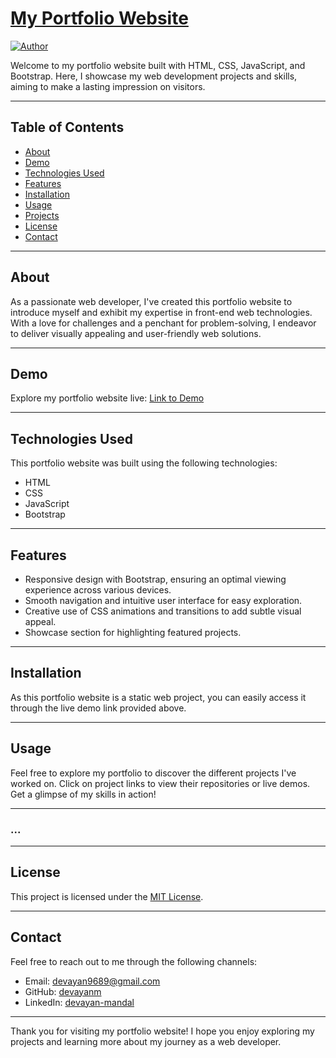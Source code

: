 # <a href="" target="_blank">My Portfolio Website</a>

[![Author](https://img.shields.io/badge/Author-Devayan%20Mandal-blue.svg)](https://www.linkedin.com/in/devayan-mandal/)


 <p align="justify">
 


Welcome to my portfolio website built with HTML, CSS, JavaScript, and Bootstrap. Here, I showcase my web development projects and skills, aiming to make a lasting impression on visitors.

---

## Table of Contents

- [About](#about)
- [Demo](#demo)
- [Technologies Used](#technologies-used)
- [Features](#features)
- [Installation](#installation)
- [Usage](#usage)
- [Projects](#projects)
- [License](#license)
- [Contact](#contact)

---

## About

As a passionate web developer, I've created this portfolio website to introduce myself and exhibit my expertise in front-end web technologies. With a love for challenges and a penchant for problem-solving, I endeavor to deliver visually appealing and user-friendly web solutions.

---

## Demo

Explore my portfolio website live: [Link to Demo](https://devayan.netlify.app/)

---

## Technologies Used

This portfolio website was built using the following technologies:

- HTML
- CSS
- JavaScript
- Bootstrap

---

## Features

- Responsive design with Bootstrap, ensuring an optimal viewing experience across various devices.
- Smooth navigation and intuitive user interface for easy exploration.
- Creative use of CSS animations and transitions to add subtle visual appeal.
- Showcase section for highlighting featured projects.

---

## Installation

As this portfolio website is a static web project, you can easily access it through the live demo link provided above.

---

## Usage

Feel free to explore my portfolio to discover the different projects I've worked on. Click on project links to view their repositories or live demos. Get a glimpse of my skills in action!

---

### ...

---

## License

This project is licensed under the [MIT License](LICENSE).

---

## Contact

Feel free to reach out to me through the following channels:

- Email: [devayan9689@gmail.com](devayan9689@gmail.com)
- GitHub: [devayanm](https://github.com/deavaynm)
- LinkedIn: [devayan-mandal](https://www.linkedin.com/in/devayan-mandal)

---

Thank you for visiting my portfolio website! I hope you enjoy exploring my projects and learning more about my journey as a web developer.</p>




